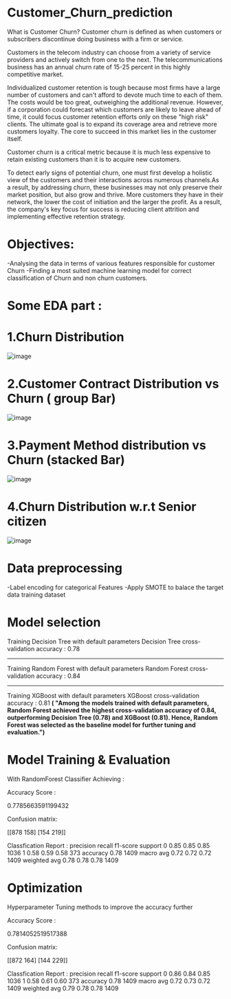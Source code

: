 # Customer_Churn_prediction
What is Customer Churn?
Customer churn is defined as when customers or subscribers discontinue doing business with a firm or service.

Customers in the telecom industry can choose from a variety of service providers and actively switch from one to the next. The telecommunications business has an annual churn rate of 15-25 percent in this highly competitive market.

Individualized customer retention is tough because most firms have a large number of customers and can't afford to devote much time to each of them. The costs would be too great, outweighing the additional revenue. However, if a corporation could forecast which customers are likely to leave ahead of time, it could focus customer retention efforts only on these "high risk" clients. The ultimate goal is to expand its coverage area and retrieve more customers loyalty. The core to succeed in this market lies in the customer itself.

Customer churn is a critical metric because it is much less expensive to retain existing customers than it is to acquire new customers.

To detect early signs of potential churn, one must first develop a holistic view of the customers and their interactions across numerous channels.As a result, by addressing churn, these businesses may not only preserve their market position, but also grow and thrive. More customers they have in their network, the lower the cost of initiation and the larger the profit. As a result, the company's key focus for success is reducing client attrition and implementing effective retention strategy.
# Objectives:
-Analysing the data in terms of various features responsible for customer Churn
-Finding a most suited machine learning model for correct classification of Churn and non churn customers.
# Some EDA part :

# 1.Churn Distribution
![image](https://github.com/user-attachments/assets/885d2e8d-8ced-4a65-84bd-4d5aca47143c)

# 2.Customer Contract Distribution vs Churn ( group Bar)
![image](https://github.com/user-attachments/assets/626c82a9-696b-435b-b29e-7da5273c2ab4)
# 3.Payment Method distribution vs Churn  (stacked Bar)
![image](https://github.com/user-attachments/assets/f1c3e51d-0b43-48bd-a4e2-ba1b9578f281)

# 4.Churn Distribution w.r.t Senior citizen
![image](https://github.com/user-attachments/assets/a737a83f-4673-4c72-8204-41623b17e371)

# Data preprocessing
-Label encoding for categorical Features 
-Apply SMOTE to balace the target data training dataset

# Model selection 

Training Decision Tree with default parameters
Decision Tree cross-validation accuracy : 0.78

----------------------------------------------------------------------
Training Random Forest with default parameters
Random Forest cross-validation accuracy : 0.84

----------------------------------------------------------------------
Training XGBoost with default parameters
XGBoost cross-validation accuracy : 0.81
**( "Among the models trained with default parameters, Random Forest achieved the highest cross-validation accuracy of 0.84, outperforming Decision Tree (0.78) and XGBoost (0.81).
Hence, Random Forest was selected as the baseline model for further tuning and evaluation.")**

# Model Training & Evaluation

With RandomForest Classifier  Achieving :

Accuracy Score :

 0.7785663591199432
 
Confusion matrix:

 [[878 158]
 [154 219]]
 
Classfication Report :
               precision    recall  f1-score   support
           0       0.85      0.85      0.85      1036
           1       0.58      0.59      0.58       373
    accuracy                           0.78      1409
   macro avg       0.72      0.72      0.72      1409
weighted avg       0.78      0.78      0.78      1409

# Optimization 

Hyperparameter Tuning methods to improve the accuracy further 

Accuracy Score :

 0.7814052519517388
 
Confusion matrix:

 [[872 164]
 [144 229]]
 
Classfication Report :
               precision    recall  f1-score   support
           0       0.86      0.84      0.85      1036
           1       0.58      0.61      0.60       373
    accuracy                           0.78      1409
   macro avg       0.72      0.73      0.72      1409
weighted avg       0.79      0.78      0.78      1409





